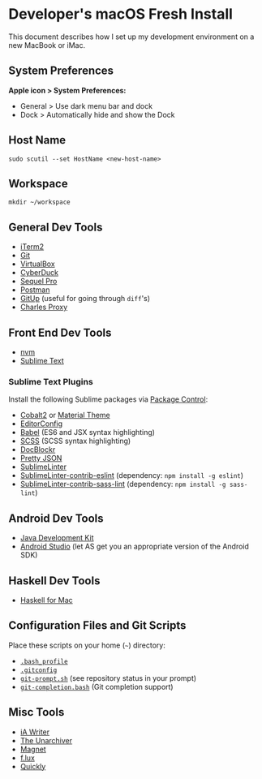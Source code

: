 # Developer's macOS Fresh Install

This document describes how I set up my development environment on a new MacBook or iMac. 

## System Preferences

**Apple icon > System Preferences:**

* General > Use dark menu bar and dock
* Dock > Automatically hide and show the Dock

## Host Name

```
sudo scutil --set HostName <new-host-name>
```

## Workspace

```
mkdir ~/workspace
```

## General Dev Tools

* [iTerm2](https://www.iterm2.com/)
* [Git](http://git-scm.com/)
* [VirtualBox](https://www.virtualbox.org/)
* [CyberDuck](https://cyberduck.io/)
* [Sequel Pro](http://www.sequelpro.com/)
* [Postman](https://www.getpostman.com/)
* [GitUp](http://gitup.co/) (useful for going through `diff`'s)
* [Charles Proxy](https://www.charlesproxy.com/)

## Front End Dev Tools

* [nvm](https://github.com/creationix/nvm)
* [Sublime Text](https://www.sublimetext.com/)

### Sublime Text Plugins

Install the following Sublime packages via [Package Control](https://packagecontrol.io/):

* [Cobalt2](https://github.com/wesbos/cobalt2) or [Material Theme](https://github.com/equinusocio/material-theme)
* [EditorConfig](http://editorconfig.org/)
* [Babel](https://github.com/babel/babel-sublime) (ES6 and JSX syntax highlighting)
* [SCSS](https://github.com/MarioRicalde/SCSS.tmbundle) (SCSS syntax highlighting)
* [DocBlockr](https://github.com/spadgos/sublime-jsdocs)
* [Pretty JSON](https://github.com/dzhibas/SublimePrettyJson)
* [SublimeLinter](http://www.sublimelinter.com/)
* [SublimeLinter-contrib-eslint](https://github.com/roadhump/SublimeLinter-eslint) (dependency: `npm install -g eslint`)
* [SublimeLinter-contrib-sass-lint](https://github.com/skovhus/SublimeLinter-contrib-sass-lint) (dependency: `npm install -g sass-lint`)

## Android Dev Tools

* [Java Development Kit](http://www.oracle.com/technetwork/java/javase/downloads/)
* [Android Studio](https://developer.android.com/studio/) (let AS get you an appropriate version of the Android SDK)

## Haskell Dev Tools

* [Haskell for Mac](http://haskellformac.com/)

## Configuration Files and Git Scripts

Place these scripts on your home (`~`) directory:

* [`.bash_profile`](./.bash_profile)
* [`.gitconfig`](./.gitconfig)
* [`git-prompt.sh`](https://github.com/git/git/blob/master/contrib/completion/git-prompt.sh) (see repository status in your prompt)
* [`git-completion.bash`](https://github.com/git/git/blob/master/contrib/completion/git-completion.bash) (Git completion support)

## Misc Tools

* [iA Writer](https://ia.net/writer)
* [The Unarchiver](http://unarchiver.c3.cx/unarchiver)
* [Magnet](http://magnet.crowdcafe.com/)
* [f.lux](https://justgetflux.com/)
* [Quickly](https://philmarell.com/quickly/)
